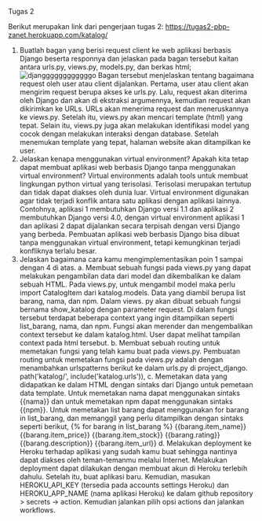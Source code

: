 Tugas 2

Berikut merupakan link dari pengerjaan tugas 2: https://tugas2-pbp-zanet.herokuapp.com/katalog/ 

1. Buatlah bagan yang berisi request client ke web aplikasi berbasis Django beserta responnya dan jelaskan pada bagan tersebut kaitan antara urls.py, views.py, models.py, dan berkas html;
  ![djanggggggggggggo](https://user-images.githubusercontent.com/112609911/190220740-6e486da6-56a9-4cb9-b49a-971d4df68bda.jpg)
  Bagan tersebut menjelaskan tentang bagaimana request oleh user atau client dijalankan. Pertama, user atau client akan mengirim request berupa akses ke urls.py. Lalu, request akan diterima oleh Django dan akan di ekstraksi argumennya, kemudian request akan dikirimkan ke URLs. URLs akan menerima request dan meneruskannya ke views.py. Setelah itu, views.py akan mencari template (html) yang tepat. Selain itu, views.py juga akan melakukan identifikasi model yang cocok dengan melakukan interaksi dengan database. Setelah menemukan template yang tepat, halaman website akan ditampilkan ke user. 
2. Jelaskan kenapa menggunakan virtual environment? Apakah kita tetap dapat membuat aplikasi web berbasis Django tanpa menggunakan virtual environment?
  Virtual environments adalah tools untuk membuat lingkungan python virtual yang terisolasi. Terisolasi merupakan tertutup dan tidak dapat diakses oleh dunia luar. Virtual environment digunakan agar tidak terjadi konflik antara satu aplikasi dengan aplikasi lainnya. Contohnya, aplikasi 1 membutuhkan Django versi 1.1 dan aplikasi 2 membutuhkan Django versi 4.0, dengan virtual environment aplikasi 1 dan aplikasi 2 dapat dijalankan secara terpisah dengan versi Django yang berbeda. Pembuatan aplikasi web berbasis Django bisa dibuat tanpa menggunakan virtual environment, tetapi kemungkinan terjadi konfliknya terlalu besar. 
3. Jelaskan bagaimana cara kamu mengimplementasikan poin 1 sampai dengan 4 di atas.
    a. Membuat sebuah fungsi pada views.py yang dapat melakukan pengambilan data dari model dan dikembalikan ke dalam sebuah HTML.
       Pada views.py, untuk mengambil model maka perlu import CatalogItem dari katalog.models. Data yang diambil berupa list barang, nama, dan npm. Dalam views. py akan dibuat sebuah fungsi bernama show_katalog dengan parameter request. Di dalam fungsi tersebut terdapat beberapa context yang ingin ditampilkan seperti list_barang, nama, dan npm. Fungsi akan merender dan mengembalikan context tersebut ke dalam katalog.html. User dapat melihat tampilan context pada html tersebut. 
    b. Membuat sebuah routing untuk memetakan fungsi yang telah kamu buat pada views.py.
       Pembuatan routing untuk memetakan fungsi pada views.py adalah dengan menambahkan urlspatterns berikut ke dalam urls.py di project_django.
       path('katalog/', include('katalog.urls')), 
    c. Memetakan data yang didapatkan ke dalam HTML dengan sintaks dari Django untuk pemetaan data template.
       Untuk memetakan nama dapat menggunakan sintaks {{nama}} dan untuk memetakan npm dapat menggunakan sintaks {{npm}}. Untuk memetakan list barang dapat menggunakan for barang in list_barang, dan memanggil yang perlu ditampilkan dengan sintaks seperti berikut,
        {% for barang in list_barang %}
            <tr>
                <th>{{barang.item_name}}</th>
                <th>{{barang.item_price}}</th>
                <th>{{barang.item_stock}}</th>
                <th>{{barang.rating}}</th>
                <th>{{barang.description}}</th>
                <th>{{barang.item_url}}</th>
            </tr>
    d. Melakukan deployment ke Heroku terhadap aplikasi yang sudah kamu buat sehingga nantinya dapat diakses oleh teman-temanmu melalui Internet.
       Melakukan deployment dapat dilakukan dengan membuat akun di Heroku terlebih dahulu. Setelah itu, buat aplikasi baru. Kemudian, masukan HEROKU_API_KEY (tersedia pada accounts settings Heroku) dan HEROKU_APP_NAME (nama aplikasi Heroku) ke dalam github repository > secrets -> action. Kemudian jalankan pilih opsi actions dan jalankan workflows.
